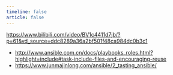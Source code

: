 ```yaml
---
timeline: false
article: false
---
```


https://www.bilibili.com/video/BV1c4411d7jb/?p=61&vd_source=ddc8289a36a2bf501f48ca984dc0b3c1

- http://www.ansible.com.cn/docs/playbooks_roles.html?highlight=include#task-include-files-and-encouraging-reuse
- https://www.junmajinlong.com/ansible/2_tasting_ansible/

